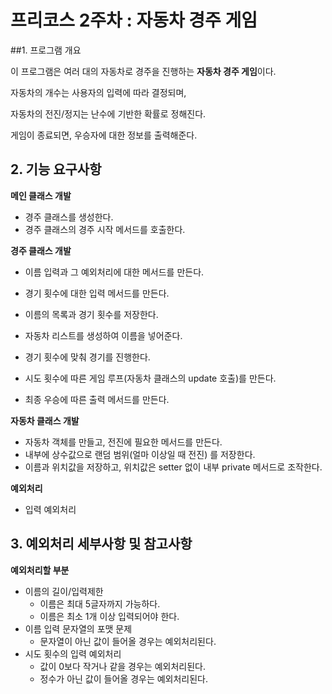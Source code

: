 # 프리코스 2주차 : 자동차 경주 게임

##1. 프로그램 개요

이 프로그램은 여러 대의 자동차로 경주을 진행하는 **자동차 경주 게임**이다.

자동차의 개수는 사용자의 입력에 따라 결정되며,

자동차의 전진/정지는 난수에 기반한 확률로 정해진다.

게임이 종료되면, 우승자에 대한 정보를 출력해준다.

## 2. 기능 요구사항

**메인 클래스 개발**

- 경주 클래스를 생성한다.
- 경주 클래스의 경주 시작 메서드를 호출한다.

**경주 클래스 개발**

- 이름 입력과 그 예외처리에 대한 메서드를 만든다.
- 경기 횟수에 대한 입력 메서드를 만든다.

- 이름의 목록과 경기 횟수를 저장한다.
- 자동차 리스트를 생성하여 이름을 넣어준다.
- 경기 횟수에 맞춰 경기를 진행한다.
- 시도 횟수에 따른 게임 루프(자동차 클래스의 update 호출)를 만든다.
- 최종 우승에 따른 출력 메서드를 만든다.

**자동차 클래스 개발**

- 자동차 객체를 만들고, 전진에 필요한 메서드를 만든다.
- 내부에 상수값으로 랜덤 범위(얼마 이상일 때 전진) 를 저장한다.
- 이름과 위치값을 저장하고, 위치값은 setter 없이 내부 private 메서드로 조작한다.

**예외처리**

- 입력 예외처리

## 3. 예외처리 세부사항 및 참고사항

**예외처리할 부분**

- 이름의 길이/입력제한
  - 이름은 최대 5글자까지 가능하다.
  - 이름은 최소 1개 이상 입력되어야 한다.
- 이름 입력 문자열의 포맷 문제
  - 문자열이 아닌 값이 들어올 경우는 예외처리된다.
- 시도 횟수의 입력 예외처리
  - 값이 0보다 작거나 같을 경우는 예외처리된다.
  - 정수가 아닌 값이 들어올 경우는 예외처리된다.